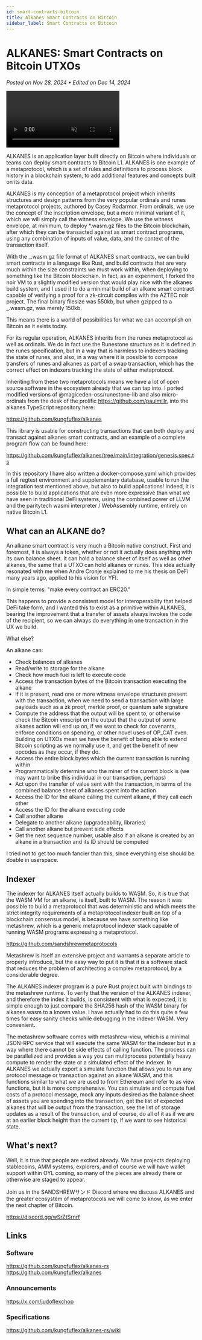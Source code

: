 ```yaml
---
id: smart-contracts-bitcoin
title: Alkanes Smart Contracts on Bitcoin
sidebar_label: Smart Contracts on Bitcoin
---
```


# ALKANES: Smart Contracts on Bitcoin UTXOs

_Posted on Nov 28, 2024 • Edited on Dec 14, 2024_

<div style={{
  aspectRatio: '1/1',
  borderRadius: '12px',
  overflow: 'hidden',
  border: '1px solid var(--ifm-color-emphasis-200)',
  width: '100%',
  height: '100%',
  position: 'relative',
  marginTop: '20px',
  marginBottom: '40px',
}}>
  <video
    autoPlay
    loop
    playsInline
    muted
    style={{
      width: '100%',
      height: '100%',
      objectFit: 'cover',
    }}
  >
    <source src="/img/video2.mp4" type="video/mp4" />
  </video>
</div>

ALKANES is an application layer built directly on Bitcoin where individuals or teams can deploy smart contracts to Bitcoin L1. ALKANES is one example of a metaprotocol, which is a set of rules and definitions to process block history in a blockchain system, to add additional features and concepts built on its data.

ALKANES is my conception of a metaprotocol project which inherits structures and design patterns from the very popular ordinals and runes metaprotocol projects, authored by Casey Rodarmor. From ordinals, we use the concept of the inscription envelope, but a more minimal variant of it, which we will simply call the witness envelope. We use the witness envelope, at minimum, to deploy \*.wasm.gz files to the Bitcoin blockchain, after which they can be transacted against as smart contract programs, using any combination of inputs of value, data, and the context of the transaction itself.

With the _.wasm.gz file format of ALKANES smart contracts, we can build smart contracts in a language like Rust, and build contracts that are very much within the size constraints we must work within, when deploying to something like the Bitcoin blockchain. In fact, as an experiment, I forked the noir VM to a slightly modified version that would play nice with the alkanes build system, and I used it to do a minimal build of an alkane smart contract capable of verifying a proof for a zk-circuit compiles with the AZTEC noir project. The final binary filesize was 550kb, but when gzipped to a _.wasm.gz, was merely 150kb.

This means there is a world of possibilities for what we can accomplish on Bitcoin as it exists today.

For its regular operation, ALKANES inherits from the runes metaprotocol as well as ordinals. We do in fact use the Runestone structure as it is defined in the runes specification, but in a way that is harmless to indexers tracking the state of runes, and also, in a way where it is possible to compose transfers of runes and alkanes as part of a swap transaction, which has the correct effect on indexers tracking the state of either metaprotocol.

Inheriting from these two metaprotocols means we have a lot of open source software in the ecosystem already that we can tap into. I ported modified versions of @magiceden-oss/runestone-lib and also micro-ordinals from the desk of the prolific https://github.com/paulmillr, into the alkanes TypeScript repository here:

https://github.com/kungfuflex/alkanes

This library is usable for constructing transactions that can both deploy and transact against alkanes smart contracts, and an example of a complete program flow can be found here:

https://github.com/kungfuflex/alkanes/tree/main/integration/genesis.spec.ts

In this repository I have also written a docker-compose.yaml which provides a full regtest environment and supplementary database, usable to run the integration test mentioned above, but also to build applications! Indeed, it is possible to build applications that are even more expressive than what we have seen in traditional DeFi systems, using the combined power of LLVM and the paritytech wasmi interpreter / WebAssembly runtime, entirely on native Bitcoin L1.

## What can an ALKANE do?

An alkane smart contract is very much a Bitcoin native construct. First and foremost, it is always a token, whether or not it actually does anything with its own balance sheet. It can hold a balance sheet of itself as well as other alkanes, the same that a UTXO can hold alkanes or runes. This idea actually resonated with me when Andre Cronje explained to me his thesis on DeFi many years ago, applied to his vision for YFI.

In simple terms: "make every contract an ERC20."

This happens to provide a consistent model for interoperability that helped DeFi take form, and I wanted this to exist as a primitive within ALKANES, bearing the improvement that a transfer of assets always invokes the code of the recipient, so we can always do everything in one transaction in the UX we build.

What else?

An alkane can:

- Check balances of alkanes
- Read/write to storage for the alkane
- Check how much fuel is left to execute code
- Access the transaction bytes of the Bitcoin transaction executing the alkane
- If it is present, read one or more witness envelope structures present with the transaction, when we need to send a transaction with large payloads such as a zk proof, merkle proof, or quantum safe signature
- Compute the address that the output will be spent to, or otherwise check the Bitcoin vmscript on the output that the output of some alkanes action will end up on, if we want to check for covenants, enforce conditions on spending, or other novel uses of OP_CAT even. Building on UTXOs mean we have the benefit of being able to extend Bitcoin scripting as we normally use it, and get the benefit of new opcodes as they occur, if they do.
- Access the entire block bytes which the current transaction is running within
- Programmatically determine who the miner of the current block is (we may want to bribe this individual in our transaction, perhaps)
- Act upon the transfer of value sent with the transaction, in terms of the combined balance sheet of alkanes spent into the action
- Access the ID for the alkane calling the current alkane, if they call each other
- Access the ID for the alkane executing code
- Call another alkane
- Delegate to another alkane (upgradeability, libraries)
- Call another alkane but prevent side effects
- Get the next sequence number, usable also if an alkane is created by an alkane in a transaction and its ID should be computed

I tried not to get too much fancier than this, since everything else should be doable in userspace.

## Indexer

The indexer for ALKANES itself actually builds to WASM. So, it is true that the WASM VM for an alkane, is itself, built to WASM. The reason it was possible to build a metaprotocol that was deterministic and which meets the strict integrity requirements of a metaprotocol indexer built on top of a blockchain consensus model, is because we have something like metashrew, which is a generic metaprotocol indexer stack capable of running WASM programs expressing a metaprotocol.

https://github.com/sandshrewmetaprotocols

Metashrew is itself an extensive project and warrants a separate article to properly introduce, but the easy way to put it is that it is a software stack that reduces the problem of architecting a complex metaprotocol, by a considerable degree.

The ALKANES indexer program is a pure Rust project built with bindings to the metashrew runtime. To verify that the version of the ALKANES indexer, and therefore the index it builds, is consistent with what is expected, it is simple enough to just compare the SHA256 hash of the WASM binary for alkanes.wasm to a known value. I have actually had to do this quite a few times for easy sanity checks while debugging in the indexer WASM. Very convenient.

The metashrew software comes with metashrew-view, which is a minimal JSON-RPC service that will execute the same WASM for the indexer but in a way where there cannot be side effects of calling function. The process can be parallelized and provides a way you can multiprocess potentially heavy compute to render the state or a simulated effect of the indexer. In ALKANES we actually export a simulate function that allows you to run any protocol message or transaction against an alkane WASM, and this functions similar to what we are used to from Ethereum and refer to as view functions, but it is more comprehensive. You can simulate and compute fuel costs of a protocol message, mock any inputs desired as the balance sheet of assets you are spending into the transaction, get the list of expected alkanes that will be output from the transaction, see the list of storage updates as a result of the transaction, and of course, do all of it as if we are at an earlier block height than the current tip, if we want to see historical state.

## What's next?

Well, it is true that people are excited already. We have projects deploying stablecoins, AMM systems, explorers, and of course we will have wallet support within OYL coming, so many of the pieces are already there or otherwise are staged to appear.

Join us in the SANDSHREWサンド Discord where we discuss ALKANES and the greater ecosystem of metaprotocols we will come to know, as we enter the next chapter of Bitcoin.

https://discord.gg/wSrZtSrnrf

## Links

### Software

https://github.com/kungfuflex/alkanes-rs
https://github.com/kungfuflex/alkanes

### Announcements

https://x.com/judoflexchop

### Specifications

https://github.com/kungfuflex/alkanes-rs/wiki
